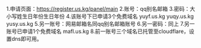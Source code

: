 1.申请页面：https://register.us.kg/panel/main
2.账号：qq别名邮箱
3.密码：大小写姓生日年份生日年份
4.该账号下已申请3个免费域名
   yuyf.us.kg
   yuqy.us.kg 
   yusy.us.kg
5.另一账号：网易邮箱名同qq别名邮箱账号
6.另一密码：同上
7.另一账号已申请1个免费域名
   mafl.us.kg
8.前一账号三个域名已托管至cloudflare，设置dns即可用。